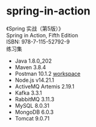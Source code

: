 # spring-in-action
《Spring 实战（第5版）》  
Spring in Action, Fifth Edition  
ISBN: 978-7-115-52792-9  
练习集  
- Java 1.8.0_202  
- Maven 3.8.4  
- Postman 10.1.2 [workspace](https://www.postman.com/sbrace-postman/workspace/spring-in-action)
- Node.js v14.21.1
- ActiveMQ Artemis 2.19.1
- Kafka 3.3.1
- RabbitMQ 3.11.3
- MySQL 8.0.31
- MongoDB 6.0.3
- Tomcat 9.0.71